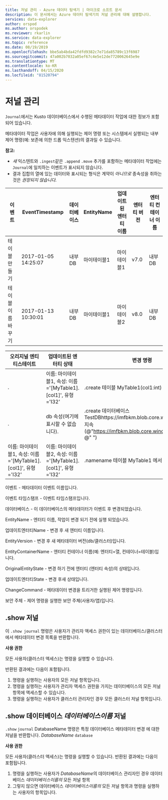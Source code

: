 ```yaml
---
title: 저널 관리 - Azure 데이터 탐색기 | 마이크로 소프트 문서
description: 이 문서에서는 Azure 데이터 탐색기의 저널 관리에 대해 설명합니다.
services: data-explorer
author: orspod
ms.author: orspodek
ms.reviewer: rkarlin
ms.service: data-explorer
ms.topic: reference
ms.date: 08/19/2019
ms.openlocfilehash: bbe5ab4bda42fdfd9382c7e71da85789c13f6987
ms.sourcegitcommit: 47a002b7032a05ef67c4e5e12de7720062645e9e
ms.translationtype: MT
ms.contentlocale: ko-KR
ms.lasthandoff: 04/15/2020
ms.locfileid: "81520794"
---
```

# <a name="journal-management"></a>저널 관리

 `Journal`에서는 Kusto 데이터베이스에서 수행된 메타데이터 작업에 대한 정보가 포함되어 있습니다.

메타데이터 작업은 사용자에 의해 실행되는 제어 명령 또는 시스템에서 실행되는 내부 제어 명령(예: 보존에 의한 드롭 익스텐션)의 결과일 수 있습니다.

**참고:**

- *새* 익스텐트와 `.ingest`같은 `.append` `.move` 추가를 포함하는 메타데이터 작업에는 `Journal`에 일치하는 이벤트가 표시되지 않습니다.
- 결과 집합의 열에 있는 데이터와 표시되는 형식은 계약이 *아니므로* 종속성을 취하는 것은 *권장되지 않습니다.*

|이벤트        |EventTimestamp     |데이터베이스  |EntityName|업데이트된 엔터티 이름|엔터티 버전|엔터티 컨테이너 이름|
|-------------|-------------------|----------|----------|-----------------|-------------|-------------------|
|테이블 만들기 |2017-01-05 14:25:07|내부DB|마이테이블1  |마이테이블1         |v7.0         |내부DB         |
|테이블 이름 바꾸기 |2017-01-13 10:30:01|내부DB|마이테이블1  |마이테이블2         |v8.0         |내부DB         |  

|오리지널 엔티티스테이트|업데이트된 엔터티 상태                                              |변경 명령                                                                                                          |주 서버            |
|-------------------|----------------------------------------------------------------|-----------------------------------------------------------------------------------------------------------------------|---------------------|
|.                  |이름: 마이테이블1, 속성: 이름='[MyTable1]. [col1]', 유형='I32'|.create 테이블 MyTable1(col1:int)                                                                                      |imike@fabrikam.com
|.                  |db 속성(여기에 표시할 수 없습니다).               |.create 데이터베이스 TestDBhttps://imfbkm.blob.core.windows.net/md지속 (@"https://imfbkm.blob.core.windows.net/data", @" ")|AAD 앱 ID =76263cdb-abcd-545644e9c404
|이름: 마이테이블1, 속성: 이름='[MyTable1]. [col1]', 유형='I32'|이름: 마이테이블2, 속성: 이름='[MyTable1]. [col1]', 유형='I32'|.namename 테이블 MyTable1 에서 MyTable2|rdmik@fabrikam.com


이벤트 - 메타데이터 이벤트 이름입니다.

이벤트 타임스탬프 - 이벤트 타임스탬프입니다.

데이터베이스 - 이 데이터베이스의 메타데이터가 이벤트 후 변경되었습니다.

EntityName - 엔터티 이름, 작업이 변경 되기 전에 실행 되었습니다.

업데이트엔터티Name - 변경 후 새 엔터티 이름입니다.

EntityVersion - 변경 후 새 메타데이터 버전(db/클러스터)입니다.

EntityContainerName - 엔터티 컨테이너 이름(예: 엔터티=열, 컨테이너=테이블)입니다.

OriginalEntityState - 변경 하기 전에 엔터티 (엔터티 속성)의 상태입니다.

업데이트엔터티State - 변경 후새 상태입니다.

ChangeCommand - 메타데이터 변경을 트리거한 실행된 제어 명령입니다.

보안 주체 - 제어 명령을 실행한 보안 주체(사용자/앱)입니다.
                    
## <a name="show-journal"></a>.show 저널

이 `.show journal` 명령은 사용자가 관리자 액세스 권한이 있는 데이터베이스/클러스터에서 메타데이터 변경 목록을 반환합니다.

**사용 권한**

모든 사용자(클러스터 액세스)는 명령을 실행할 수 있습니다. 

반환된 결과에는 다음이 포함됩니다. 
1. 명령을 실행하는 사용자의 모든 저널 항목입니다. 
2. 명령을 실행하는 사용자가 관리자 액세스 권한을 가지는 데이터베이스의 모든 저널 항목에 액세스할 수 있습니다. 
3. 명령을 실행하는 사용자가 클러스터 관리자인 경우 모든 클러스터 저널 항목입니다. 

## <a name="show-database-databasename-journal"></a>.show 데이터베이스 *데이터베이스이름* 저널 

`.show` `journal` DatabaseName 명령은 특정 데이터베이스 메타데이터 변경 에 대한 저널을 반환합니다. *DatabaseName* `database`

**사용 권한**

모든 사용자(클러스터 액세스)는 명령을 실행할 수 있습니다. 반환된 결과에는 다음이 포함됩니다. 
1. 명령을 실행하는 사용자가 *DatabaseName*의 데이터베이스 관리자인 경우 데이터베이스 *데이터베이스이름의* 모든 저널 항목 
2. 그렇지 않으면 데이터베이스 *데이터베이스이름의* 모든 저널 항목과 명령을 실행하는 사용자의 항목입니다. 

